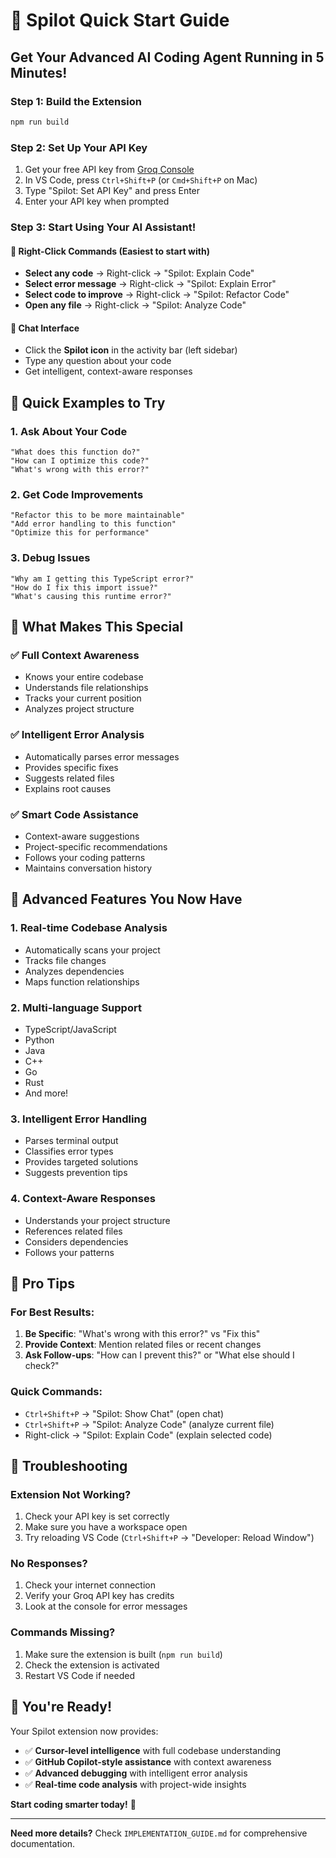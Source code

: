 # 🚀 Spilot Quick Start Guide

## Get Your Advanced AI Coding Agent Running in 5 Minutes!

### Step 1: Build the Extension
```bash
npm run build
```

### Step 2: Set Up Your API Key
1. Get your free API key from [Groq Console](https://console.groq.com/)
2. In VS Code, press `Ctrl+Shift+P` (or `Cmd+Shift+P` on Mac)
3. Type "Spilot: Set API Key" and press Enter
4. Enter your API key when prompted

### Step 3: Start Using Your AI Assistant!

#### 🎯 **Right-Click Commands** (Easiest to start with)
- **Select any code** → Right-click → "Spilot: Explain Code"
- **Select error message** → Right-click → "Spilot: Explain Error"  
- **Select code to improve** → Right-click → "Spilot: Refactor Code"
- **Open any file** → Right-click → "Spilot: Analyze Code"

#### 💬 **Chat Interface**
- Click the **Spilot icon** in the activity bar (left sidebar)
- Type any question about your code
- Get intelligent, context-aware responses

## 🎯 Quick Examples to Try

### 1. **Ask About Your Code**
```
"What does this function do?"
"How can I optimize this code?"
"What's wrong with this error?"
```

### 2. **Get Code Improvements**
```
"Refactor this to be more maintainable"
"Add error handling to this function"
"Optimize this for performance"
```

### 3. **Debug Issues**
```
"Why am I getting this TypeScript error?"
"How do I fix this import issue?"
"What's causing this runtime error?"
```

## 🧠 What Makes This Special

### ✅ **Full Context Awareness**
- Knows your entire codebase
- Understands file relationships
- Tracks your current position
- Analyzes project structure

### ✅ **Intelligent Error Analysis**
- Automatically parses error messages
- Provides specific fixes
- Suggests related files
- Explains root causes

### ✅ **Smart Code Assistance**
- Context-aware suggestions
- Project-specific recommendations
- Follows your coding patterns
- Maintains conversation history

## 🚀 Advanced Features You Now Have

### 1. **Real-time Codebase Analysis**
- Automatically scans your project
- Tracks file changes
- Analyzes dependencies
- Maps function relationships

### 2. **Multi-language Support**
- TypeScript/JavaScript
- Python
- Java
- C++
- Go
- Rust
- And more!

### 3. **Intelligent Error Handling**
- Parses terminal output
- Classifies error types
- Provides targeted solutions
- Suggests prevention tips

### 4. **Context-Aware Responses**
- Understands your project structure
- References related files
- Considers dependencies
- Follows your patterns

## 🎯 Pro Tips

### **For Best Results:**
1. **Be Specific**: "What's wrong with this error?" vs "Fix this"
2. **Provide Context**: Mention related files or recent changes
3. **Ask Follow-ups**: "How can I prevent this?" or "What else should I check?"

### **Quick Commands:**
- `Ctrl+Shift+P` → "Spilot: Show Chat" (open chat)
- `Ctrl+Shift+P` → "Spilot: Analyze Code" (analyze current file)
- Right-click → "Spilot: Explain Code" (explain selected code)

## 🔧 Troubleshooting

### **Extension Not Working?**
1. Check your API key is set correctly
2. Make sure you have a workspace open
3. Try reloading VS Code (`Ctrl+Shift+P` → "Developer: Reload Window")

### **No Responses?**
1. Check your internet connection
2. Verify your Groq API key has credits
3. Look at the console for error messages

### **Commands Missing?**
1. Make sure the extension is built (`npm run build`)
2. Check the extension is activated
3. Restart VS Code if needed

## 🎉 You're Ready!

Your Spilot extension now provides:
- ✅ **Cursor-level intelligence** with full codebase understanding
- ✅ **GitHub Copilot-style assistance** with context awareness  
- ✅ **Advanced debugging** with intelligent error analysis
- ✅ **Real-time code analysis** with project-wide insights

**Start coding smarter today!** 🚀

---

**Need more details?** Check `IMPLEMENTATION_GUIDE.md` for comprehensive documentation. 